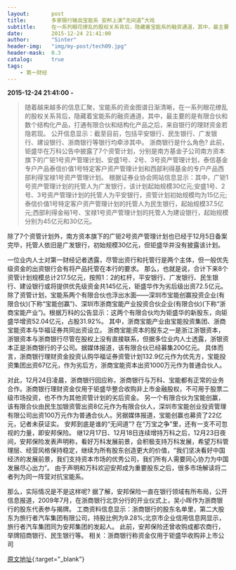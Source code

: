 ```yaml
---
layout:       post
title:        多家银行输血宝能系 安邦上演“无间道”大戏
subtitle:     在一系列眼花缭乱的股权关系背后，隐藏着宝能系的融资通道，其中，最主要的是有限合伙和数个结构化产品。平安、民生等银行均牵涉其中。
date:         2015-12-24 21:41:00
author:       "Sinter"
header-img:   "img/my-post/tech09.jpg"
header-mask:  0.3
catalog:      true
tags:
    - 第一财经
---
```


**2015-12-24 21:41:00**  **-**

> 随着越来越多的信息汇聚，宝能系的资金图谱日渐清晰，在一系列眼花缭乱的股权关系背后，隐藏着宝能系的融资通道，其中，最主要的是有限合伙和数个结构化产品，打通有限合伙和结构化产品之后，来自银行的理财资金若隐若现。
公开信息显示：截至目前，包括平安银行、民生银行、广发银行、建设银行、浙商银行等银行均牵涉其中。
浙商银行是什么角色?
此前，钜盛华在万科公告中披露了7个资管计划，分别是南方基金子公司南方资本旗下的广钜1号资产管理计划、安盛1号、2号、3号资产管理计划，泰信基金专户产品泰信价值1号特定客户资产管理计划和西部利得基金的专户产品西部利得宝禄1号资产管理计划。
根据证券业协会网站信息显示：其中，广钜1号资产管理计划的托管人为广发银行，该计划起始规模30亿元;安盛1号、2号、3号资产管理计划的托管人为平安银行，资管计划初始规模均为15亿元;泰信价值1号特定客户资产管理计划的托管人为民生银行，起始规模37.5亿元;西部利得金裕1号、宝禄1号资产管理计划的托管人为建设银行，起始规模分别为45亿元和30亿元。

除了7个资管计划外，南方资本旗下的广钜2号资产管理计划也已经于12月5日备案完毕，托管人依旧是广发银行，初始规模30亿元，但钜盛华并没有披露该计划。

一位业内人士对第一财经记者透露，尽管出资行和托管行是两个主体，但一般优先级资金的出资银行会有将产品托管在本行的要求。
那么，也就是说，合计下来8个资管计划规模总计217.5亿元，按照1：2的杠杆，平安银行、广发银行、民生银行、建设银行或将提供优先级资金共145亿元，钜盛华作为劣后级出资72.5亿元。
除了资管计划，宝能系两个有限合伙也浮出水面——深圳市宝能创赢投资企业(有限合伙)(下称“宝能创赢”)、深圳市浙商宝能产业投资合伙企业(有限合伙)(下称“浙商宝能产业”)。根据万科的公告显示：这两个有限合伙均为钜盛华的新股东，向钜盛华增资52.04亿元，占股31.92%。
其中，浙商宝能产业由宝能投资集团、浙商宝能资本与华福证券共同出资设立。
浙商宝能资本的股东之一是浙江浙银资本，浙银资本与浙商银行尽管在股权上没有直接联系，但据多位业内人士透露，浙银资本正是浙商银行的子公司。据媒体报道，该有限合伙已经募集200亿元。
具体而言，浙商银行理财资金投资认购华福证券资管计划132.9亿元作为优先方，宝能投资集团出资67亿元，作为劣后方，浙商宝能资本出资1000万元作为普通合伙人。

对此，12月24日凌晨，浙商银行回应称，浙商银行与万科、宝能都有正常的业务合作。浙商银行理财资金仅用于钜盛华整合收购非上市金融股权，不可用于股票二级市场投资，也不作为其他资管计划的劣后资金。
另一个有限合伙为宝能创赢，该有限合伙由民生加银资管出资8亿元作为有限合伙人，深圳市宝能创业投资管理有限公司出资100万元作为普通合伙人。另据媒体报道，宝能创赢也募资了22亿元，记者未获证实。
安邦到底是谁的“无间道”?
在“万宝之争”里，还有一支不可忽视的力量，即安邦保险。
继12月17日、12月18日连续增持万科之后，12月23日夜间，安邦保险发表声明称，看好万科发展前景，会积极支持万科发展，希望万科管理层、经营风格保持稳定，继续为所有股东创造更大的价值，“我们坚决看好中国经济的发展前景，我们支持资本市场的优秀公司，我们所有人需要同心协力为中国发展尽心出力”。
由于声明和万科欢迎安邦成为重要股东之后，很多市场解读将二者列为同一阵营对抗宝能系。

那么，实际情况是不是这样呢?
据了解，安邦保险一直在银行领域有所布局，公开信息报道，2009年7月，在浙商银行北京分行的开业仪式上，吴小晖作为浙商银行的股东代表参与揭牌。
工商资料信息显示：浙商银行的股东名单里，第二大股东为旅行者汽车集团有限公司，持股比例为9.28%;北京市企业信用信息网显示，旅行者汽车集团同为安邦集团的发起人。
此前，安邦保险还曾收购成都农商行，举牌招商银行、民生银行等。
相关：浙商银行称资金仅用于钜盛华收购非上市公司 


[原文地址](http://www.yicai.com/news/4730502.html){:target="_blank"}


